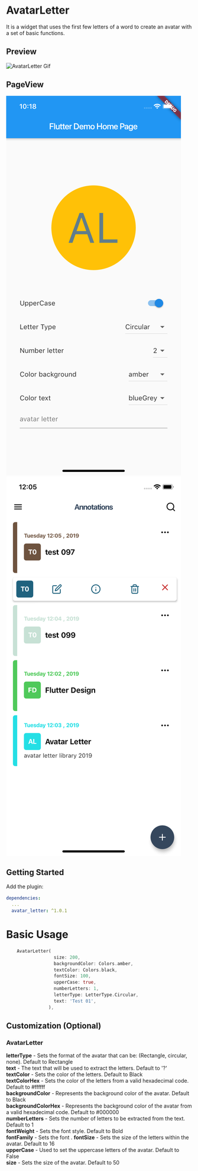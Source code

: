 # AvatarLetter

It is a widget that uses the first few letters of a word to create an avatar with a set of basic functions.

## Preview

![AvatarLetter Gif](al.gif "AvatarLetter")

## PageView
![Use case Demo1](demo_1.png "use case")
![Use case Demo2](demo_3.png "use case")
## Getting Started

Add the plugin:

```yaml
dependencies:
  ...
  avatar_letter: ^1.0.1
```

# Basic Usage

```dart
    AvatarLetter(
                  size: 200,
                  backgroundColor: Colors.amber,
                  textColor: Colors.black,
                  fontSize: 100,
                  upperCase: true,
                  numberLetters: 1,
                  letterType: LetterType.Circular,
                  text: 'Test 01',
                ),
   ```

   ## Customization (Optional)

### AvatarLetter
**letterType** - Sets the format of the avatar that can be: (Rectangle, circular, none). Default to Rectangle<br/>
**text** - The text that will be used to extract the letters. Default to '?'<br/>
**textColor** - Sets the color of the letters. Default to Black<br/>
**textColorHex** - Sets the color of the letters from a valid hexadecimal code. Default to #ffffff<br/>
**backgroundColor** - Represents the background color of the avatar. Default to Black <br/>
**backgroundColorHex** -  Represents the background color of the avatar from a valid hexadecimal code. Default to #000000<br/>
**numberLetters** - Sets the number of letters to be extracted from the text. Default to 1 <br/>
**fontWeight** - Sets the font style. Default to Bold  <br/>
**fontFamily** - Sets the font .
**fontSize** - Sets the size of the letters within the avatar. Default to 16<br/>
**upperCase** - Used to set the uppercase letters of the avatar. Default to False <br/>
**size** - Sets the size of the avatar. Default to 50 <br/>
